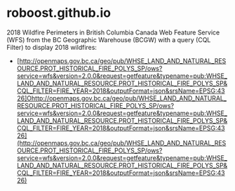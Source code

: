 # roboost.github.io

2018 Wildfire Perimeters in British Columbia Canada
Web Feature Service (WFS) from the BC Geographic Warehouse (BCGW) with a query (CQL Filter) to display 2018 wildfires:
* [http://openmaps.gov.bc.ca/geo/pub/WHSE_LAND_AND_NATURAL_RESOURCE.PROT_HISTORICAL_FIRE_POLYS_SP/ows?service=wfs&version=2.0.0&request=getfeature&typename=pub:WHSE_LAND_AND_NATURAL_RESOURCE.PROT_HISTORICAL_FIRE_POLYS_SP&CQL_FILTER=FIRE_YEAR=2018&outputFormat=json&srsName=EPSG:4326]Ohttp://openmaps.gov.bc.ca/geo/pub/WHSE_LAND_AND_NATURAL_RESOURCE.PROT_HISTORICAL_FIRE_POLYS_SP/ows?service=wfs&version=2.0.0&request=getfeature&typename=pub:WHSE_LAND_AND_NATURAL_RESOURCE.PROT_HISTORICAL_FIRE_POLYS_SP&CQL_FILTER=FIRE_YEAR=2018&outputFormat=json&srsName=EPSG:4326](http://openmaps.gov.bc.ca/geo/pub/WHSE_LAND_AND_NATURAL_RESOURCE.PROT_HISTORICAL_FIRE_POLYS_SP/ows?service=wfs&version=2.0.0&request=getfeature&typename=pub:WHSE_LAND_AND_NATURAL_RESOURCE.PROT_HISTORICAL_FIRE_POLYS_SP&CQL_FILTER=FIRE_YEAR=2018&outputFormat=json&srsName=EPSG:4326)
